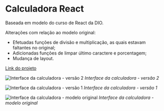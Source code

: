 # Calculadora React 
Baseada em modelo do curso de React da DIO. 

Alterações com relação ao modelo original:
- Efetuadas funções de divisão e multiplicação, as quais estavam faltantes no original;
- Adicionadas funções de limpar último caractere e porcentagem;
- Mudança de layout.

[Link do projeto
](https://gabrieli-calculadora-react.vercel.app/)  

![Interface da calculadora - versão 2](https://github.com/castroalves-gabi/primeira-calculadora-react/assets/117552601/d9434939-af22-456e-9266-e3b5cf2633c3)
*Interface da calculadora - versão 2*


![Interface da calculadora - versão 1](https://user-images.githubusercontent.com/117552601/205403403-da6a0cd5-9987-4ec0-a56b-833d3da3482d.png)
*Interface da calculadora - versão 1*


![Interface da calculadora - modelo original](https://github.com/castroalves-gabi/primeira-calculadora-react/assets/117552601/7b264899-d344-4df2-b1b2-202b0563fecb)
*Interface da calculadora - modelo original*


